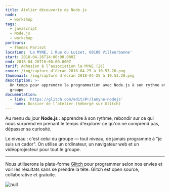 ```yaml
---
title: Atelier découverte de Node.js
node:
  - workshop
tags:
  - javascript
  - Node.js
  - workshop
porteurs:
  - Thomas Parisot
location: 'La MYNE, 1 Rue du Luizet, 69100 Villeurbanne'
start: 2018-04-26T14:00:00.000Z
end: 2018-04-26T16:00:00.000Z
tarif: Adhesion à l’association la MYNE (2€)
cover: /img/capture d’écran 2018-04-25 à 10.53.20.png
thumbnail: /img/capture d’écran 2018-04-25 à 10.53.20.png
description: >-
  Un temps pour apprendre la programmation avec Node.js à son rythme et en
  groupe
documentation:
  - link: 'https://glitch.com/edit/#!/lamyne-nodejs'
    name: Dossier de l’atelier (hébergé sur Glitch)
---
```

Au menu du jour **Node.js** : apprendre à son rythme, rebondir sur ce qui nous surprend en prenant le temps d'explorer ce qu'on ne comprend pas, dépasser sa curiosité.

Le niveau : c'est celui du groupe — tout niveau, de jamais programmé à "je suis un cador". On utilise un ordinateur, un navigateur web et un vidéoprojecteur pour tout le groupe.

- - -

Nous utiliserons la plate-forme [Glitch](https://glitch.com/edit/#!/lamyne-nodejs) pour programmer selon nos envies et voir les résultats sans se prendre la tête. Glitch est open source, collaborative et gratuite. 

![null](/img/capture%20d%E2%80%99e%CC%81cran%202018-04-25%20a%CC%80%2010.53.20.png)
